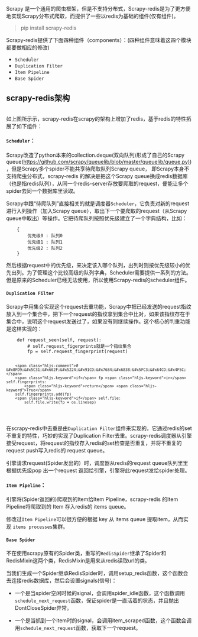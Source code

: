 
<p>Scrapy &#x662F;&#x4E00;&#x4E2A;&#x901A;&#x7528;&#x7684;&#x722C;&#x866B;&#x6846;&#x67B6;&#xFF0C;&#x4F46;&#x662F;&#x4E0D;&#x652F;&#x6301;&#x5206;&#x5E03;&#x5F0F;&#xFF0C;Scrapy-redis&#x662F;&#x4E3A;&#x4E86;&#x66F4;&#x65B9;&#x4FBF;&#x5730;&#x5B9E;&#x73B0;Scrapy&#x5206;&#x5E03;&#x5F0F;&#x722C;&#x53D6;&#xFF0C;&#x800C;&#x63D0;&#x4F9B;&#x4E86;&#x4E00;&#x4E9B;&#x4EE5;redis&#x4E3A;&#x57FA;&#x7840;&#x7684;&#x7EC4;&#x4EF6;(&#x4EC5;&#x6709;&#x7EC4;&#x4EF6;)&#x3002;</p>
<blockquote>
<p>pip install scrapy-redis</p>
</blockquote>
<p>Scrapy-redis&#x63D0;&#x4F9B;&#x4E86;&#x4E0B;&#x9762;&#x56DB;&#x79CD;&#x7EC4;&#x4EF6;&#xFF08;components&#xFF09;&#xFF1A;(&#x56DB;&#x79CD;&#x7EC4;&#x4EF6;&#x610F;&#x5473;&#x7740;&#x8FD9;&#x56DB;&#x4E2A;&#x6A21;&#x5757;&#x90FD;&#x8981;&#x505A;&#x76F8;&#x5E94;&#x7684;&#x4FEE;&#x6539;)</p>
<ul>
<li><code>Scheduler</code> </li>
<li><code>Duplication Filter</code></li>
<li><code>Item Pipeline</code></li>
<li><code>Base Spider</code></li>
</ul>
<h2 id="scrapyredis&#x67B6;&#x6784;">scrapy-redis&#x67B6;&#x6784;</h2>
<p><img src="../images/scrapy-redis.png" alt=""></p>
<p>&#x5982;&#x4E0A;&#x56FE;&#x6240;&#x2F70;&#x793A;&#xFF0C;scrapy-redis&#x5728;scrapy&#x7684;&#x67B6;&#x6784;&#x4E0A;&#x589E;&#x52A0;&#x4E86;redis&#xFF0C;&#x57FA;&#x4E8E;redis&#x7684;&#x7279;&#x6027;&#x62D3;&#x5C55;&#x4E86;&#x5982;&#x4E0B;&#x7EC4;&#x4EF6;&#xFF1A;</p>
<h4 id="scheduler&#xFF1A;"><code>Scheduler</code>&#xFF1A;</h4>
<p>Scrapy&#x6539;&#x9020;&#x4E86;python&#x672C;&#x6765;&#x7684;collection.deque(&#x53CC;&#x5411;&#x961F;&#x5217;)&#x5F62;&#x6210;&#x4E86;&#x81EA;&#x5DF1;&#x7684;Scrapy queue(<a href="https://github.com/scrapy/queuelib/blob/master/queuelib/queue.py" target="_blank">https://github.com/scrapy/queuelib/blob/master/queuelib/queue.py)</a>)&#xFF0C;&#x4F46;&#x662F;Scrapy&#x591A;&#x4E2A;spider&#x4E0D;&#x80FD;&#x5171;&#x4EAB;&#x5F85;&#x722C;&#x53D6;&#x961F;&#x5217;Scrapy queue&#xFF0C; &#x5373;Scrapy&#x672C;&#x8EAB;&#x4E0D;&#x652F;&#x6301;&#x722C;&#x866B;&#x5206;&#x5E03;&#x5F0F;&#xFF0C;scrapy-redis &#x7684;&#x89E3;&#x51B3;&#x662F;&#x628A;&#x8FD9;&#x4E2A;Scrapy queue&#x6362;&#x6210;redis&#x6570;&#x636E;&#x5E93;&#xFF08;&#x4E5F;&#x662F;&#x6307;redis&#x961F;&#x5217;&#xFF09;&#xFF0C;&#x4ECE;&#x540C;&#x4E00;&#x4E2A;redis-server&#x5B58;&#x653E;&#x8981;&#x722C;&#x53D6;&#x7684;request&#xFF0C;&#x4FBF;&#x80FD;&#x8BA9;&#x591A;&#x4E2A;spider&#x53BB;&#x540C;&#x4E00;&#x4E2A;&#x6570;&#x636E;&#x5E93;&#x91CC;&#x8BFB;&#x53D6;&#x3002;</p>
<p>Scrapy&#x4E2D;&#x8DDF;&#x201C;&#x5F85;&#x722C;&#x961F;&#x5217;&#x201D;&#x76F4;&#x63A5;&#x76F8;&#x5173;&#x7684;&#x5C31;&#x662F;&#x8C03;&#x5EA6;&#x5668;<code>Scheduler</code>&#xFF0C;&#x5B83;&#x8D1F;&#x8D23;&#x5BF9;&#x65B0;&#x7684;request&#x8FDB;&#x884C;&#x5165;&#x5217;&#x64CD;&#x4F5C;&#xFF08;&#x52A0;&#x5165;Scrapy queue&#xFF09;&#xFF0C;&#x53D6;&#x51FA;&#x4E0B;&#x4E00;&#x4E2A;&#x8981;&#x722C;&#x53D6;&#x7684;request&#xFF08;&#x4ECE;Scrapy queue&#x4E2D;&#x53D6;&#x51FA;&#xFF09;&#x7B49;&#x64CD;&#x4F5C;&#x3002;&#x5B83;&#x628A;&#x5F85;&#x722C;&#x961F;&#x5217;&#x6309;&#x7167;&#x4F18;&#x5148;&#x7EA7;&#x5EFA;&#x7ACB;&#x4E86;&#x4E00;&#x4E2A;&#x5B57;&#x5178;&#x7ED3;&#x6784;&#xFF0C;&#x6BD4;&#x5982;&#xFF1A;</p>
<pre><code>    {
        &#x4F18;&#x5148;&#x7EA7;0 : &#x961F;&#x5217;0
        &#x4F18;&#x5148;&#x7EA7;1 : &#x961F;&#x5217;1
        &#x4F18;&#x5148;&#x7EA7;2 : &#x961F;&#x5217;2
    }
</code></pre><p>&#x7136;&#x540E;&#x6839;&#x636E;request&#x4E2D;&#x7684;&#x4F18;&#x5148;&#x7EA7;&#xFF0C;&#x6765;&#x51B3;&#x5B9A;&#x8BE5;&#x5165;&#x54EA;&#x4E2A;&#x961F;&#x5217;&#xFF0C;&#x51FA;&#x5217;&#x65F6;&#x5219;&#x6309;&#x4F18;&#x5148;&#x7EA7;&#x8F83;&#x5C0F;&#x7684;&#x4F18;&#x5148;&#x51FA;&#x5217;&#x3002;&#x4E3A;&#x4E86;&#x7BA1;&#x7406;&#x8FD9;&#x4E2A;&#x6BD4;&#x8F83;&#x9AD8;&#x7EA7;&#x7684;&#x961F;&#x5217;&#x5B57;&#x5178;&#xFF0C;Scheduler&#x9700;&#x8981;&#x63D0;&#x4F9B;&#x4E00;&#x7CFB;&#x5217;&#x7684;&#x65B9;&#x6CD5;&#x3002;&#x4F46;&#x662F;&#x539F;&#x6765;&#x7684;Scheduler&#x5DF2;&#x7ECF;&#x65E0;&#x6CD5;&#x4F7F;&#x7528;&#xFF0C;&#x6240;&#x4EE5;&#x4F7F;&#x7528;Scrapy-redis&#x7684;scheduler&#x7EC4;&#x4EF6;&#x3002;</p>
<h4 id="duplication-filter"><code>Duplication Filter</code></h4>
<p>Scrapy&#x4E2D;&#x7528;&#x96C6;&#x5408;&#x5B9E;&#x73B0;&#x8FD9;&#x4E2A;request&#x53BB;&#x91CD;&#x529F;&#x80FD;&#xFF0C;Scrapy&#x4E2D;&#x628A;&#x5DF2;&#x7ECF;&#x53D1;&#x9001;&#x7684;request&#x6307;&#x7EB9;&#x653E;&#x5165;&#x5230;&#x4E00;&#x4E2A;&#x96C6;&#x5408;&#x4E2D;&#xFF0C;&#x628A;&#x4E0B;&#x4E00;&#x4E2A;request&#x7684;&#x6307;&#x7EB9;&#x62FF;&#x5230;&#x96C6;&#x5408;&#x4E2D;&#x6BD4;&#x5BF9;&#xFF0C;&#x5982;&#x679C;&#x8BE5;&#x6307;&#x7EB9;&#x5B58;&#x5728;&#x4E8E;&#x96C6;&#x5408;&#x4E2D;&#xFF0C;&#x8BF4;&#x660E;&#x8FD9;&#x4E2A;request&#x53D1;&#x9001;&#x8FC7;&#x4E86;&#xFF0C;&#x5982;&#x679C;&#x6CA1;&#x6709;&#x5219;&#x7EE7;&#x7EED;&#x64CD;&#x4F5C;&#x3002;&#x8FD9;&#x4E2A;&#x6838;&#x5FC3;&#x7684;&#x5224;&#x91CD;&#x529F;&#x80FD;&#x662F;&#x8FD9;&#x6837;&#x5B9E;&#x73B0;&#x7684;&#xFF1A;</p>
<pre><code class="lang-python">    <span class="hljs-function"><span class="hljs-keyword">def</span> <span class="hljs-title">request_seen</span><span class="hljs-params">(self, request)</span>:</span>
        <span class="hljs-comment"># self.request_figerprints&#x5C31;&#x662F;&#x4E00;&#x4E2A;&#x6307;&#x7EB9;&#x96C6;&#x5408;  </span>
        fp = self.request_fingerprint(request)

        <span class="hljs-comment"># &#x8FD9;&#x5C31;&#x662F;&#x5224;&#x91CD;&#x7684;&#x6838;&#x5FC3;&#x64CD;&#x4F5C;  </span>
        <span class="hljs-keyword">if</span> fp <span class="hljs-keyword">in</span> self.fingerprints:
            <span class="hljs-keyword">return</span> <span class="hljs-keyword">True</span>
        self.fingerprints.add(fp)
        <span class="hljs-keyword">if</span> self.file:
            self.file.write(fp + os.linesep)
</code></pre>
<p>&#x5728;scrapy-redis&#x4E2D;&#x53BB;&#x91CD;&#x662F;&#x7531;<code>Duplication Filter</code>&#x7EC4;&#x4EF6;&#x6765;&#x5B9E;&#x73B0;&#x7684;&#xFF0C;&#x5B83;&#x901A;&#x8FC7;redis&#x7684;set &#x4E0D;&#x91CD;&#x590D;&#x7684;&#x7279;&#x6027;&#xFF0C;&#x5DE7;&#x5999;&#x7684;&#x5B9E;&#x73B0;&#x4E86;Duplication Filter&#x53BB;&#x91CD;&#x3002;scrapy-redis&#x8C03;&#x5EA6;&#x5668;&#x4ECE;&#x5F15;&#x64CE;&#x63A5;&#x53D7;request&#xFF0C;&#x5C06;request&#x7684;&#x6307;&#x7EB9;&#x5B58;&#x2F0A;redis&#x7684;set&#x68C0;&#x67E5;&#x662F;&#x5426;&#x91CD;&#x590D;&#xFF0C;&#x5E76;&#x5C06;&#x4E0D;&#x91CD;&#x590D;&#x7684;request push&#x5199;&#x2F0A;redis&#x7684; request queue&#x3002;</p>
<p>&#x5F15;&#x64CE;&#x8BF7;&#x6C42;request(Spider&#x53D1;&#x51FA;&#x7684;&#xFF09;&#x65F6;&#xFF0C;&#x8C03;&#x5EA6;&#x5668;&#x4ECE;redis&#x7684;request queue&#x961F;&#x5217;&#x2FA5;&#x91CC;&#x6839;&#x636E;&#x4F18;&#x5148;&#x7EA7;pop &#x51FA;&#x2F00;&#x4E2A;request &#x8FD4;&#x56DE;&#x7ED9;&#x5F15;&#x64CE;&#xFF0C;&#x5F15;&#x64CE;&#x5C06;&#x6B64;request&#x53D1;&#x7ED9;spider&#x5904;&#x7406;&#x3002;</p>
<h4 id="item-pipeline&#xFF1A;"><code>Item Pipeline</code>&#xFF1A;</h4>
<p>&#x5F15;&#x64CE;&#x5C06;(Spider&#x8FD4;&#x56DE;&#x7684;)&#x722C;&#x53D6;&#x5230;&#x7684;Item&#x7ED9;Item Pipeline&#xFF0C;scrapy-redis &#x7684;Item Pipeline&#x5C06;&#x722C;&#x53D6;&#x5230;&#x7684; Item &#x5B58;&#x2F0A;redis&#x7684; items queue&#x3002;</p>
<p>&#x4FEE;&#x6539;&#x8FC7;<code>Item Pipeline</code>&#x53EF;&#x4EE5;&#x5F88;&#x65B9;&#x4FBF;&#x7684;&#x6839;&#x636E; key &#x4ECE; items queue &#x63D0;&#x53D6;item&#xFF0C;&#x4ECE;&#x2F7D;&#x5B9E;&#x73B0; <code>items processes</code>&#x96C6;&#x7FA4;&#x3002;</p>
<h4 id="base-spider"><code>Base Spider</code></h4>
<p>&#x4E0D;&#x5728;&#x4F7F;&#x7528;scrapy&#x539F;&#x6709;&#x7684;Spider&#x7C7B;&#xFF0C;&#x91CD;&#x5199;&#x7684;<code>RedisSpider</code>&#x7EE7;&#x627F;&#x4E86;Spider&#x548C;RedisMixin&#x8FD9;&#x4E24;&#x4E2A;&#x7C7B;&#xFF0C;RedisMixin&#x662F;&#x7528;&#x6765;&#x4ECE;redis&#x8BFB;&#x53D6;url&#x7684;&#x7C7B;&#x3002;</p>
<p>&#x5F53;&#x6211;&#x4EEC;&#x751F;&#x6210;&#x4E00;&#x4E2A;Spider&#x7EE7;&#x627F;RedisSpider&#x65F6;&#xFF0C;&#x8C03;&#x7528;setup_redis&#x51FD;&#x6570;&#xFF0C;&#x8FD9;&#x4E2A;&#x51FD;&#x6570;&#x4F1A;&#x53BB;&#x8FDE;&#x63A5;redis&#x6570;&#x636E;&#x5E93;&#xFF0C;&#x7136;&#x540E;&#x4F1A;&#x8BBE;&#x7F6E;signals(&#x4FE1;&#x53F7;)&#xFF1A;</p>
<ul>
<li><p>&#x4E00;&#x4E2A;&#x662F;&#x5F53;spider&#x7A7A;&#x95F2;&#x65F6;&#x5019;&#x7684;signal&#xFF0C;&#x4F1A;&#x8C03;&#x7528;spider_idle&#x51FD;&#x6570;&#xFF0C;&#x8FD9;&#x4E2A;&#x51FD;&#x6570;&#x8C03;&#x7528;<code>schedule_next_request</code>&#x51FD;&#x6570;&#xFF0C;&#x4FDD;&#x8BC1;spider&#x662F;&#x4E00;&#x76F4;&#x6D3B;&#x7740;&#x7684;&#x72B6;&#x6001;&#xFF0C;&#x5E76;&#x4E14;&#x629B;&#x51FA;DontCloseSpider&#x5F02;&#x5E38;&#x3002;</p>
</li>
<li><p>&#x4E00;&#x4E2A;&#x662F;&#x5F53;&#x6293;&#x5230;&#x4E00;&#x4E2A;item&#x65F6;&#x7684;signal&#xFF0C;&#x4F1A;&#x8C03;&#x7528;item_scraped&#x51FD;&#x6570;&#xFF0C;&#x8FD9;&#x4E2A;&#x51FD;&#x6570;&#x4F1A;&#x8C03;&#x7528;<code>schedule_next_request</code>&#x51FD;&#x6570;&#xFF0C;&#x83B7;&#x53D6;&#x4E0B;&#x4E00;&#x4E2A;request&#x3002;</p>
</li>
</ul>
                    
     
